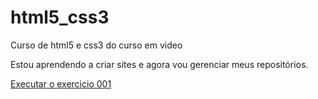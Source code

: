 # html5_css3
 Curso de html5 e css3 do curso em video


Estou aprendendo a criar sites e agora vou gerenciar meus repositórios.

<a href="https://eliezer2000.github.io/html5_css3/exercicios/ex001/index.html">Executar o exercicio 001</a>
